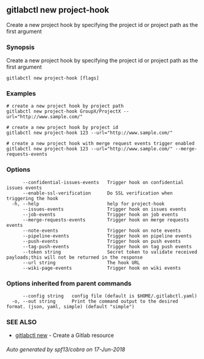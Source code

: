## gitlabctl new project-hook

Create a new project hook by specifying the project id or project path as the first argument

### Synopsis

Create a new project hook by specifying the project id or project path as the first argument

```
gitlabctl new project-hook [flags]
```

### Examples

```
# create a new project hook by project path
gitlabctl new project-hook GroupX/ProjectX --url="http://www.sample.com/"

# create a new project hook by project id
gitlabctl new project-hook 123 --url="http://www.sample.com/"

# create a new project hook with merge request events trigger enabled
gitlabctl new project-hook 123 --url="http://www.sample.com/" --merge-requests-events
```

### Options

```
      --confidential-issues-events   Trigger hook on confidential issues events
      --enable-ssl-verification      Do SSL verification when triggering the hook
  -h, --help                         help for project-hook
      --issues-events                Trigger hook on issues events
      --job-events                   Trigger hook on job events
      --merge-requests-events        Trigger hook on merge requests events
      --note-events                  Trigger hook on note events
      --pipeline-events              Trigger hook on pipeline events
      --push-events                  Trigger hook on push events
      --tag-push-events              Trigger hook on tag push events
      --token string                 Secret token to validate received payloads;this will not be returned in the response
      --url string                   The hook URL
      --wiki-page-events             Trigger hook on wiki events
```

### Options inherited from parent commands

```
      --config string   config file (default is $HOME/.gitlabctl.yaml)
  -o, --out string      Print the command output to the desired format. (json, yaml, simple) (default "simple")
```

### SEE ALSO

* [gitlabctl new](gitlabctl_new.md)	 - Create a Gitlab resource

###### Auto generated by spf13/cobra on 17-Jun-2018
